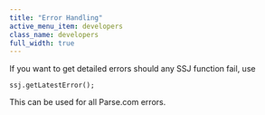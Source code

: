 ```yaml
---
title: "Error Handling"
active_menu_item: developers
class_name: developers
full_width: true
---
```


If you want to get detailed errors should any SSJ function fail, use

	ssj.getLatestError();

This can be used for all Parse.com errors.

